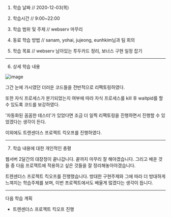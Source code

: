 1. 학습 날짜 // 2020-12-03(목)
2. 학습시간 // 9:00~22:00

3. 학습 범위 및 주제 // webserv 마무리
4. 동료 학습 방법 // sanam, yohai, jujeong, eunhkim님과 팀 회의
5. 학습 목표 // webserv 남아있는 투두카드 정리, 보너스 구현 일정 잡기

---

6. 상세 학습 내용

![image](https://user-images.githubusercontent.com/54612343/101273280-1719df80-37d7-11eb-9797-d405f877fec7.png)

그간 눈에 가시였던 더러운 코드들을 전반적으로 리팩토링하였다.

또한 자식 프로세스가 분기되었는지 여부에 따라 자식 프로세스를 kill 후 waitpid를 할 수 있도록 코드를 보강하였다.

'자동화된 꼼꼼한 테스터'가 있었다면 조금 더 일찍 리팩토링을 진행하면서 진행할 수 있었겠다는 생각이 든다.



이외에도 트렌센더스 프로젝트 킥오프를 진행하였다. 


---

7. 학습 내용에 대한 개인적인 총평

웹서버 2달간의 대장정이 끝나갑니다. 끝까지 마무리 잘 해야겠습니다. 그리고 배운 것들 중 다음 프로젝트에 적용하고 싶은 것들을 잘 정리해놓아야겠습니다.

트렌센더스 프로젝트 킥오프를 진행했습니다. 방대한 구현주제와 그에 따라 더 방대하게 느껴지는 학습주제를 보며, 이번 프로젝트에서도 배울게 많겠다는 생각이 듭니다.

---

다음 학습 계획

- 트렌센더스 프로젝트 킥오프 진행

